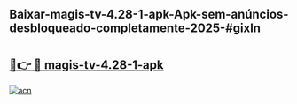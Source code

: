 ## Baixar-magis-tv-4.28-1-apk-Apk-sem-anúncios-desbloqueado-completamente-2025-#gixln

# <h2><a href="https://ainizakaria.my?title=magis-tv-4.28-1-apk&ref=20M">🔗👉 🔴 magis-tv-4.28-1-apk</a></h2>

[![acn](https://github.com/user-attachments/assets/0f9c940e-d8b0-45ae-aac7-cd30a18b3e1c)](https://ainizakaria.my?title=magis-tv-4.28-1-apk&ref=20M)


